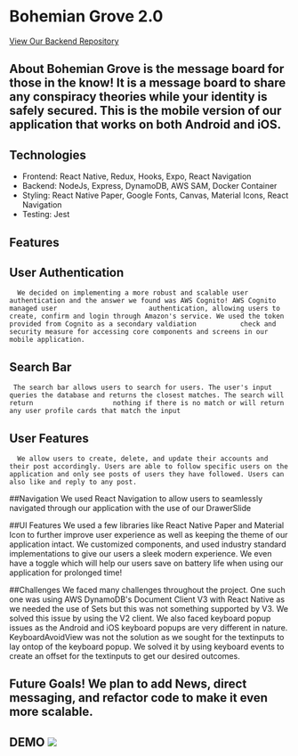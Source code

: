 #  Bohemian Grove 2.0 

[View Our Backend Repository](https://github.com/RevatureRobert/Project1-BohemianGrove-Backend)

## About Bohemian Grove is the message board for those in the know! It is a message board to share any conspiracy theories while your identity is safely secured. This is the mobile version of our application that works on both Android and iOS. 

## Technologies 
  * Frontend: React Native, Redux, Hooks, Expo, React Navigation 
  * Backend: NodeJs, Express, DynamoDB, AWS SAM, Docker Container
  * Styling: React Native Paper, Google Fonts, Canvas, Material Icons, React Navigation 
  * Testing: Jest
  
## Features 

  ## User Authentication 
      We decided on implementing a more robust and scalable user authentication and the answer we found was AWS Cognito! AWS Cognito managed user                       authentication, allowing users to create, confirm and login through Amazon's service. We used the token provided from Cognito as a secondary valdiation           check and security measure for accessing core components and screens in our mobile application.
  
  ## Search Bar 
     The search bar allows users to search for users. The user's input queries the database and returns the closest matches. The search will return                    nothing if there is no match or will return any user profile cards that match the input
  
  ## User Features 
      We allow users to create, delete, and update their accounts and their post accordingly. Users are able to follow specific users on the                           application and only see posts of users they have followed. Users can also like and reply to any post. 
      
  ##Navigation
      We used React Navigation to allow users to seamlessly navigated through our application with the use of our DrawerSlide 
  
  ##UI Features
      We used a few libraries like React Native Paper and Material Icon to further improve user experience as well as keeping the theme of our                         application intact. We customized components, and used industry standard implementations to give our users a sleek modern experience.  We even have a             toggle which will help our users save on battery life when using our application for prolonged time! 
   
  
##Challenges
    We faced many challenges throughout the project. One such one was using AWS DynamoDB's Document Client V3 with React Native as we needed the use of Sets but     this was not something supported by V3. We solved this issue by using the V2 client. We also faced keyboard popup issues as the Android and iOS keyboard         popups are very different in nature. KeyboardAvoidView was not the solution as we sought for the textinputs to lay ontop of the keyboard popup. We solved it     by using   keyboard events to create an offset for the textinputs to get our desired outcomes. 


## Future Goals! We plan to add News, direct messaging, and refactor code to make it even more scalable. 


## DEMO ![](gifREADME.gif)
